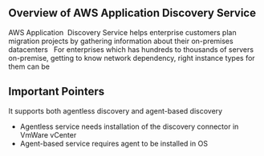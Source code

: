 ## Overview of AWS Application Discovery Service
AWS Application  Discovery Service helps enterprise customers plan migration projects by gathering information about their on-premises datacenters
 
For enterprises which has hundreds to thousands of servers on-premise, getting to know network dependency, right instance types for them can be

## Important Pointers
It supports both agentless discovery and agent-based discovery
* Agentless service needs installation of the discovery connector in VmWare vCenter
* Agent-based service requires agent to be installed in OS
